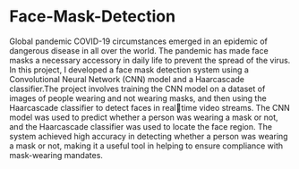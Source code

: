 # Face-Mask-Detection
Global pandemic COVID-19 circumstances emerged in an epidemic of dangerous disease in all over the world. The pandemic has made face masks a necessary accessory in daily life to prevent the spread of the virus. In this project, I developed a face mask detection system using a Convolutional Neural Network (CNN) model and a Haarcascade classifier.The project involves training the CNN model on a dataset of images of people wearing and not wearing masks, and then using the Haarcascade classifier to detect faces in realtime video streams. The CNN model was used to predict whether a person was wearing a mask or not, and the Haarcascade classifier was used to locate the face region. The system achieved high accuracy in detecting whether a person was wearing a mask or not, making it a useful tool in helping to ensure compliance with mask-wearing mandates.
